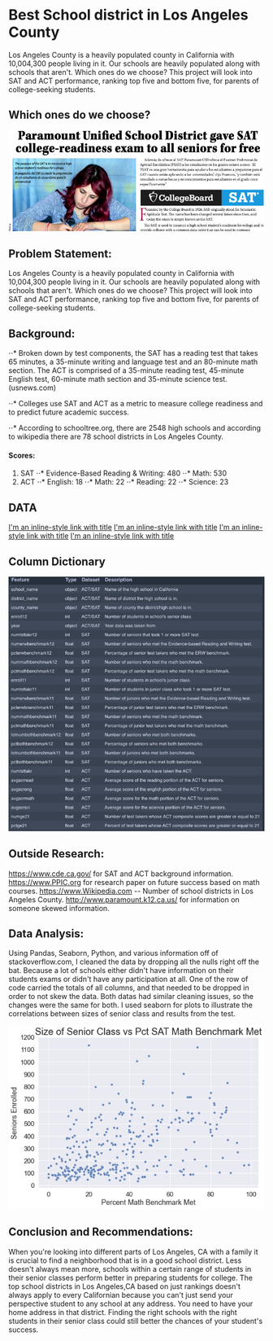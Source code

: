 # Best School district in Los Angeles County

Los Angeles County is a heavily populated county in California with 10,004,300 people living in it. Our schools are heavily populated along with schools that aren't. Which ones do we choose? This project will look into SAT and ACT performance, ranking top five and bottom five, for parents of college-seeking students.

## Which ones do we choose?

![alt text](img/ParamountUnified.png)

## Problem Statement:

Los Angeles County is a heavily populated county in California with 10,004,300 people living in it. Our schools are heavily populated along with schools that aren't. Which ones do we choose? This project will look into SAT and ACT performance, ranking top five and bottom five, for parents of college-seeking students.

## Background:

⋅⋅* Broken down by test components, the SAT has a reading test that takes 65 minutes, a 35-minute writing and language test and an 80-minute math section. The ACT is comprised of a 35-minute reading test, 45-minute English test, 60-minute math section and 35-minute science test.(usnews.com)

⋅⋅* Colleges use SAT and ACT as a metric to measure college readiness and to predict future academic success.
 
⋅⋅* According to schooltree.org, there are 2548 high schools and according to wikipedia there are 78 school districts in Los Angeles County.

#### Scores:

1. SAT
⋅⋅* Evidence-Based Reading & Writing: 480 
⋅⋅* Math: 530
2. ACT
⋅⋅* English: 18
⋅⋅* Math: 22
⋅⋅* Reading: 22
⋅⋅* Science: 23

## DATA

[I'm an inline-style link with title](https://git.generalassemb.ly/sampeou/project_1/blob/master/data/sat_2019_ca.csv "2018-2019 SAT DATA")
[I'm an inline-style link with title](https://git.generalassemb.ly/sampeou/project_1/blob/master/data/act_2019_ca.csv "2018-2019 ACT DATA")
[I'm an inline-style link with title](https://git.generalassemb.ly/sampeou/project_1/blob/master/data/edited_act.csv "CLEANED 018-2019 ACT DATA")
[I'm an inline-style link with title](https://git.generalassemb.ly/sampeou/project_1/blob/master/data/edited_sat.csv "CLEANED 018-2019 SAT DATA")

## Column Dictionary

![alt text](img/columnDictionary.png)

## Outside Research:

https://www.cde.ca.gov/ for SAT and ACT background information. 
https://www.PPIC.org for research paper on future success based on math courses. 
https://www.Wikipedia.com -- Number of school districts in Los Angeles County. 
http://www.paramount.k12.ca.us/ for information on someone skewed information.

## Data Analysis:

Using Pandas, Seaborn, Python, and various information off of stackoverflow.com, I cleaned the data by dropping all the nulls right off the bat. Because a lot of schools either didn't have information on their students exams or didn't have any participation at all. One of the row of code carried the totals of all columns, and that needed to be dropped in order to not skew the data. Both datas had similar cleaning issues, so the changes were the same for both. I used seaborn for plots to illustrate the correlations between sizes of senior class and results from the test.

![alt text](img/scatplotmath.png)

## Conclusion and Recommendations:

When you're looking into different parts of Los Angeles, CA with a family it is crucial to find a neighborhood that is in a good school district. Less doesn't always mean more, schools within a certain range of students in their senior classes perform better in preparing students for college. The top school districts in Los Angeles,CA based on just rankings doesn't always apply to every Californian because you can't just send your perspective student to any school at any address. You need to have your home address in that district. Finding the right schools with the right students in their senior class could still better the chances of your student's success.